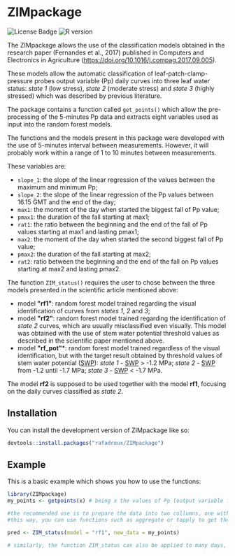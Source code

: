 
# ZIMpackage

<!-- badges: start -->
![License Badge](https://img.shields.io/badge/license-LGPLv3-green)
![R version](https://img.shields.io/badge/R%3E%3D-4.4.0-blue)
<!-- badges: end -->

The ZIMpackage allows the use of the classification models obtained in the research paper (Fernandes et al., 2017) published in Computers and Electronics in Agriculture (https://doi.org/10.1016/j.compag.2017.09.005). 

These models allow the automatic classification of leaf-patch-clamp-pressure probes output variable (Pp) daily curves into three leaf water status: _state 1_ (low stress), _state 2_ (moderate stress) and _state 3_ (highly stressed) which was described by previous literature.

The package contains a function called `get_points()` which allow the pre-processing of the 5-minutes Pp data and extracts eight variables used as input into the random forest models.

The functions and the models present in this package were developed with the use of 5-minutes interval between measurements. However, it will probably work within a range of 1 to 10 minutes between measurements.

These variables are:
  - `slope_1`: the slope of the linear regression of the values between the maximum and minimum Pp;
  - `slope_2`: the slope of the linear regression of the Pp values between 16.15 GMT and the end of the day;
  - `max1`: the moment of the day when started the biggest fall of Pp value;
  - `pmax1`: the duration of the fall starting at max1;
  - `rat1`: the ratio between the beginning and the end of the fall of Pp values starting at max1 and lasting pmax1;
  - `max2`: the moment of the day when started the second biggest fall of Pp value;
  - `pmax2`: the duration of the fall starting at max2;
  - `rat2`: ratio between the beginning and the end of the fall on Pp values starting at max2 and lasting pmax2.

The function `ZIM_status()` requires the user to chose between the three models presented in the scientific article mentioned above:
  - model **"rf1"**: random forest model trained regarding the visual identification of curves from _states 1_, _2_ and _3_;
  - model **"rf2"**: random forest model trained regarding the identification of _state 2_ curves, which are usually misclassified even visually. This model was obtained with the use of stem water potential threshold values as described in the scientific paper mentioned above.
  - model **"rf_pot"***: random forest model trained regardless of the visual identification, but with the target result obtained by threshold values of stem water potential (<ins>SWP</ins>): _state 1_ - <ins>SWP</ins> > -1.2 MPa; _state 2_ - <ins>SWP</ins> from -1.2 until -1.7 MPa; _state 3_ - <ins>SWP</ins> < -1.7 MPa.

The model **rf2** is supposed to be used together with the model **rf1**, focusing on the daily curves classified as _state 2_.

## Installation

You can install the development version of ZIMpackage like so:

``` r
devtools::install.packages("rafadreux/ZIMpackage")
```

## Example

This is a basic example which shows you how to use the functions:

``` r
library(ZIMpackage)
my_points <- getpoints(x) # being x the values of Pp (output variable from the LPCP probes)

#the recommended use is to prepare the data into two collumns, one with the date (or DOY) and one with the Pp values (raw).
#this way, you can use functions such as aggregate or tapply to get the variables for many days.

pred <- ZIM_status(model = "rf1", new_data = my_points)

# similarly, the function ZIM_status can also be applied to many days, by using functions such as tapply and aggregate.
```


